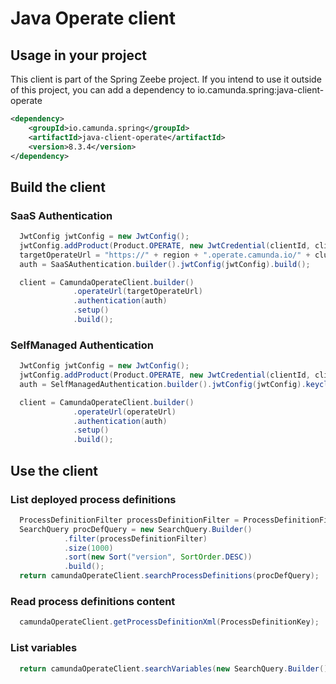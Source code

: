 # Java Operate client

## Usage in your project

This client is part of the Spring Zeebe project. If you intend to use it outside of this project, you can add a dependency to io.camunda.spring:java-client-operate
```xml
<dependency>
	<groupId>io.camunda.spring</groupId>
	<artifactId>java-client-operate</artifactId>
	<version>8.3.4</version>
</dependency>
```

## Build the client

### SaaS Authentication

```java
  JwtConfig jwtConfig = new JwtConfig();
  jwtConfig.addProduct(Product.OPERATE, new JwtCredential(clientId, clientSecret));
  targetOperateUrl = "https://" + region + ".operate.camunda.io/" + clusterId;
  auth = SaaSAuthentication.builder().jwtConfig(jwtConfig).build();

  client = CamundaOperateClient.builder()
              .operateUrl(targetOperateUrl)
              .authentication(auth)
              .setup()
              .build();
```

### SelfManaged Authentication

```java
  JwtConfig jwtConfig = new JwtConfig();
  jwtConfig.addProduct(Product.OPERATE, new JwtCredential(clientId, clientSecret));
  auth = SelfManagedAuthentication.builder().jwtConfig(jwtConfig).keycloakUrl(keycloakUrl).build();

  client = CamundaOperateClient.builder()
              .operateUrl(operateUrl)
              .authentication(auth)
              .setup()
              .build();
```

## Use the client

### List deployed process definitions

```java
  ProcessDefinitionFilter processDefinitionFilter = ProcessDefinitionFilter.builder().build();
  SearchQuery procDefQuery = new SearchQuery.Builder()
            .filter(processDefinitionFilter)
            .size(1000)
            .sort(new Sort("version", SortOrder.DESC))
            .build();
  return camundaOperateClient.searchProcessDefinitions(procDefQuery);
```

### Read process definitions content

```java
  camundaOperateClient.getProcessDefinitionXml(ProcessDefinitionKey);
```

### List variables

```java
  return camundaOperateClient.searchVariables(new SearchQuery.Builder().filter(new VariableFilter()).size(100).build());
```
